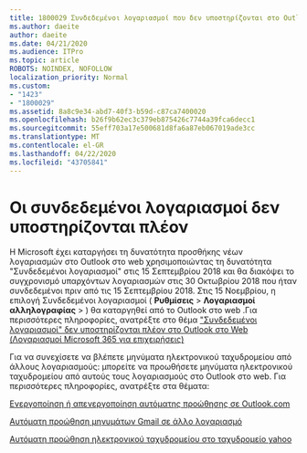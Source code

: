```yaml
---
title: 1800029 Συνδεδεμένοι λογαριασμοί που δεν υποστηρίζονται στο Outlook στο web
ms.author: daeite
author: daeite
ms.date: 04/21/2020
ms.audience: ITPro
ms.topic: article
ROBOTS: NOINDEX, NOFOLLOW
localization_priority: Normal
ms.custom:
- "1423"
- "1800029"
ms.assetid: 8a8c9e34-abd7-40f3-b59d-c87ca7400020
ms.openlocfilehash: b26f9b62ec3c379eb875426c7744a39fca6decc1
ms.sourcegitcommit: 55eff703a17e500681d8fa6a87eb067019ade3cc
ms.translationtype: MT
ms.contentlocale: el-GR
ms.lasthandoff: 04/22/2020
ms.locfileid: "43705841"
---
```

# <a name="connected-accounts-are-no-longer-supported"></a>Οι συνδεδεμένοι λογαριασμοί δεν υποστηρίζονται πλέον

Η Microsoft έχει καταργήσει τη δυνατότητα προσθήκης νέων λογαριασμών στο Outlook στο web χρησιμοποιώντας τη δυνατότητα "Συνδεδεμένοι λογαριασμοί" στις 15 Σεπτεμβρίου 2018 και θα διακόψει το συγχρονισμό υπαρχόντων λογαριασμών στις 30 Οκτωβρίου 2018 που ήταν συνδεδεμένοι πριν από τις 15 Σεπτεμβρίου 2018. Στις 15 Νοεμβρίου, η επιλογή Συνδεδεμένοι λογαριασμοί ( **Ρυθμίσεις** \> **Λογαριασμοί** **αλληλογραφίας** \> ) θα καταργηθεί από το Outlook στο web .Για περισσότερες πληροφορίες, ανατρέξτε στο θέμα ["Συνδεδεμένοι λογαριασμοί" δεν υποστηρίζονται πλέον στο Outlook στο Web (Λογαριασμοί Microsoft 365 για επιχειρήσεις)](https://support.office.com/article/Connected-accounts-is-no-longer-supported-in-Outlook-on-the-web-Office-365-for-business-accounts-5cc526bf-e928-4a99-8b9f-5e089df7d887)
  
Για να συνεχίσετε να βλέπετε μηνύματα ηλεκτρονικού ταχυδρομείου από άλλους λογαριασμούς: μπορείτε να προωθήσετε μηνύματα ηλεκτρονικού ταχυδρομείου από αυτούς τους λογαριασμούς στο Outlook στο web. Για περισσότερες πληροφορίες, ανατρέξτε στα θέματα:
  
[Ενεργοποίηση ή απενεργοποίηση αυτόματης προώθησης σε Outlook.com](https://go.microsoft.com/fwlink/?linkid=2038346)
  
[Αυτόματη προώθηση μηνυμάτων Gmail σε άλλο λογαριασμό](https://aka.ms/forward-gmail-messages)
  
[Αυτόματη προώθηση ηλεκτρονικού ταχυδρομείου στο ταχυδρομείο yahoo](https://aka.ms/yahoo-email-forwarding)
  